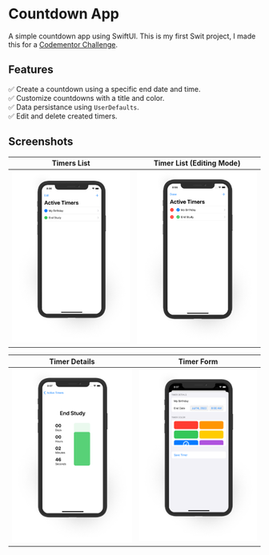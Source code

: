 # Countdown App
A simple countdown app using SwiftUI.
This is my first Swit project, I made this for a [Codementor Challenge]([http](https://www.codementor.io/projects/mobile/countdown-mobile-app-bjzn08zcon)).

## Features
  ✅  Create a countdown using a specific end date and time.
  <br /> 
  ✅  Customize countdowns with a title and color.
  <br /> 
  ✅  Data persistance using `UserDefaults`.
  <br /> 
  ✅  Edit and delete created timers.

## Screenshots
Timers List            |  Timer List (Editing Mode)
:-------------------------:|:-------------------------:
![Timers List](screenshots/timers.png)  | ![Timers List - edit mode](screenshots/edit.png) 

Timer Details            |  Timer Form
:-------------------------:|:-------------------------:
![Timers List](screenshots/timer.png)  |  ![Timers List](screenshots/form.png)

